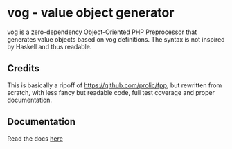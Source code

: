 # vog - value object generator

vog is a zero-dependency Object-Oriented PHP Preprocessor that generates value objects based on vog definitions. 
The syntax is not inspired by Haskell and thus readable. 

## Credits

This is basically a ripoff of https://github.com/prolic/fpp, but rewritten from scratch, with less fancy
but readable code, full test coverage and proper documentation.

## Documentation

Read the docs [here](https://marvinwank.github.io/vog/)